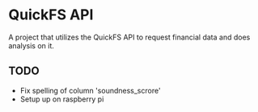 # QuickFS API

A project that utilizes the QuickFS API to request financial data and does analysis on it.

## TODO

* Fix spelling of column 'soundness_scrore'
* Setup up on raspberry pi
